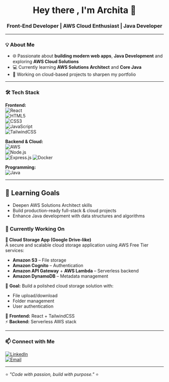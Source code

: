 <h1 align="center">Hey there , I'm Archita 🌟</h1>
<h3 align="center">Front-End Developer | AWS Cloud Enthusiast | Java Developer</h3>

---

### 💡 About Me
- 🌐 Passionate about **building modern web apps**, **Java Development** and exploring **AWS Cloud Solutions**  
- 💻 Currently learning **AWS Solutions Architect** and **Core Java**  
- 🚀 Working on cloud-based projects to sharpen my portfolio  

---

### 🛠 Tech Stack

**Frontend:**  
![React](https://img.shields.io/badge/-React-61DAFB?style=flat&logo=react&logoColor=black)  
![HTML5](https://img.shields.io/badge/-HTML5-E34F26?style=flat&logo=html5&logoColor=white)  
![CSS3](https://img.shields.io/badge/-CSS3-1572B6?style=flat&logo=css3&logoColor=white)  
![JavaScript](https://img.shields.io/badge/-JavaScript-F7DF1E?style=flat&logo=javascript&logoColor=black)  
![TailwindCSS](https://img.shields.io/badge/-TailwindCSS-38B2AC?style=flat&logo=tailwind-css&logoColor=white)  

**Backend & Cloud:**  
![AWS](https://img.shields.io/badge/-AWS-FF9900?style=flat&logo=amazonaws&logoColor=white)  
![Node.js](https://img.shields.io/badge/-Node.js-339933?style=flat&logo=node.js&logoColor=white)  
![Express.js](https://img.shields.io/badge/-Express.js-000000?style=flat&logo=express&logoColor=white) 
![Docker](https://img.shields.io/badge/-Docker-2496ED?style=flat&logo=docker&logoColor=white) 

**Programming:**  
![Java](https://img.shields.io/badge/-Java-007396?style=flat&logo=java&logoColor=white)  

---
## 🎯 Learning Goals  
- Deepen AWS Solutions Architect skills  
- Build production-ready full-stack & cloud projects  
- Enhance Java development with data structures and algorithms  


### 🌟 Currently Working On

**📂 Cloud Storage App (Google Drive-like)**  
A secure and scalable cloud storage application using AWS Free Tier services:  
- **Amazon S3** – File storage  
- **Amazon Cognito** – Authentication  
- **Amazon API Gateway** + **AWS Lambda** – Serverless backend  
- **Amazon DynamoDB** – Metadata management  

🎯 **Goal:** Build a polished cloud storage solution with:  
- File upload/download  
- Folder management  
- User authentication  

🎨 **Frontend:** React + TailwindCSS  
⚡ **Backend:** Serverless AWS stack  

---

### 📫 Connect with Me
[![LinkedIn](https://img.shields.io/badge/LinkedIn-Archita%20Otari-blue?style=flat&logo=linkedin)](https://www.linkedin.com/in/archita-otari)  
[![Email](https://img.shields.io/badge/Email-architaotari%40gmail.com-red?style=flat&logo=gmail&logoColor=white)](mailto:architaotari04@gmail.com)

---
⭐ *"Code with passion, build with purpose."* ⭐
